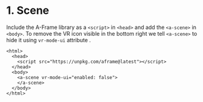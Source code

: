 # 1. Scene

Include the A-Frame library as a `<script>` in  `<head>` and add the `<a-scene>` in  `<body>`. To remove the VR icon visible in the bottom right we tell `<a-scene>` to hide it using `vr-mode-ui` attribute .

```markup
<html>
  <head>
    <script src="https://unpkg.com/aframe@latest"></script>
  </head>
  <body>
    <a-scene vr-mode-ui="enabled: false">
    </a-scene>
  </body>
</html>
```

